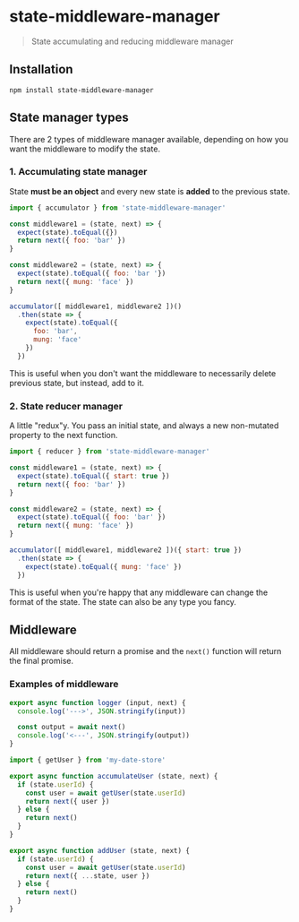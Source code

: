 # state-middleware-manager
> State accumulating and reducing middleware manager

## Installation
```
npm install state-middleware-manager
```

## State manager types
There are 2 types of middleware manager available, depending on how you want the
middleware to modify the state.

### 1. Accumulating state manager
State **must be an object** and every new state is **added** to the previous
state.

```javascript
import { accumulator } from 'state-middleware-manager'

const middleware1 = (state, next) => {
  expect(state).toEqual({})
  return next({ foo: 'bar' })
}

const middleware2 = (state, next) => {
  expect(state).toEqual({ foo: 'bar '})
  return next({ mung: 'face' })
}

accumulator([ middleware1, middleware2 ])()
  .then(state => {
    expect(state).toEqual({
      foo: 'bar',
      mung: 'face'
    })
  })
```

This is useful when you don't want the middleware to necessarily delete previous
state, but instead, add to it.

### 2. State reducer manager
A little "redux"y. You pass an initial state, and always a new non-mutated
property to the next function.

```javascript
import { reducer } from 'state-middleware-manager'

const middleware1 = (state, next) => {
  expect(state).toEqual({ start: true })
  return next({ foo: 'bar' })
}

const middleware2 = (state, next) => {
  expect(state).toEqual({ foo: 'bar' })
  return next({ mung: 'face' })
}

accumulator([ middleware1, middleware2 ])({ start: true })
  .then(state => {
    expect(state).toEqual({ mung: 'face' })
  })
```

This is useful when you're happy that any middleware can change the format of
the state. The state can also be any type you fancy.

## Middleware
All middleware should return a promise and the `next()` function will return the
final promise.

### Examples of middleware
```javascript
export async function logger (input, next) {
  console.log('--->', JSON.stringify(input))

  const output = await next()
  console.log('<---', JSON.stringify(output))
}
```

```javascript
import { getUser } from 'my-date-store'

export async function accumulateUser (state, next) {
  if (state.userId) {
    const user = await getUser(state.userId)
    return next({ user })
  } else {
    return next()
  }
}

export async function addUser (state, next) {
  if (state.userId) {
    const user = await getUser(state.userId)
    return next({ ...state, user })
  } else {
    return next()
  }
}
```
